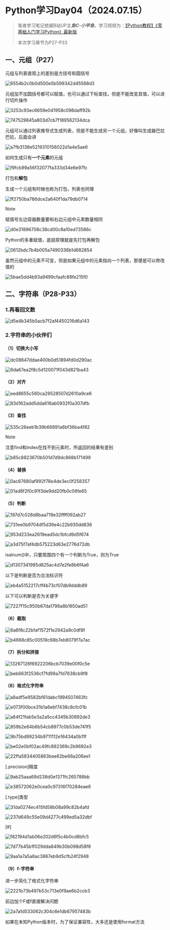 #  Python学习Day04（2024.07.15）

> 笔者学习笔记依据B站UP主***鱼C-小甲鱼***，学习视频为：[【Python教程】《零基础入门学习Python》最新版]([序章_哔哩哔哩_bilibili](https://www.bilibili.com/video/BV1c4411e77t?p=1&vd_source=3052c1e7ab8ae1ae3bd0668a229fc4b7))
>
> 本次学习章节为P27-P33

## 一、元组（P27）

元组与列表直观上的差别是方括号和圆括号

![6554b2c0b0d500e5b599342d45568d3](https://gitee.com/lu-hua7/picture/raw/master/6554b2c0b0d500e5b599342d45568d3.png)

元组加不加圆括号都可以赋值，也可以通过下标查找，但是不能改变其值，可以进行切片操作

![3253c93ec6659e041958c098daff92b](https://gitee.com/lu-hua7/picture/raw/master/3253c93ec6659e041958c098daff92b.png)

![747529845a803d7cb7f189562134dca](https://gitee.com/lu-hua7/picture/raw/master/747529845a803d7cb7f189562134dca.png)

元组可以通过列表推导式生成列表，但是不能生成另一个元组，好像叫生成器巴拉巴拉，后面会讲

![a7fb3138e5219310156022d1a4e5ae6](https://gitee.com/lu-hua7/picture/raw/master/a7fb3138e5219310156022d1a4e5ae6.png)

如何生成只有**一个元素**的元组

![f9fcb99a56f32077fa333d34e6e97fc](https://gitee.com/lu-hua7/picture/raw/master/f9fcb99a56f32077fa333d34e6e97fc.png)

打包和**解包**

生成一个元组有时候也称为打包，列表也同理



![ff2750ba786dce2a640f1da79db0714](https://gitee.com/lu-hua7/picture/raw/master/ff2750ba786dce2a640f1da79db0714.png)

> [!NOTE]
>
> 赋值号左边容器数量要和右边元组中元素数量相同

![d0e31896708c38cd00c8a10ed73586c](https://gitee.com/lu-hua7/picture/raw/master/d0e31896708c38cd00c8a10ed73586c.png)

Python的多重赋值，底层原理就是先打包再解包

![0612bdc7b4b005a7490336b1d682854](https://gitee.com/lu-hua7/picture/raw/master/0612bdc7b4b005a7490336b1d682854.png)

虽然元组中的元素不可变，但是如果元组中的元素指向一个列表，那便是可以修改值的

![5bae5dd4b93a9499cfaafc88fe215f0](https://gitee.com/lu-hua7/picture/raw/master/5bae5dd4b93a9499cfaafc88fe215f0.png)

## 二、字符串（P28-P33）

### 1.再看回文数

![d5e4b345b5acb7f2af4450216d6a143](https://gitee.com/lu-hua7/picture/raw/master/d5e4b345b5acb7f2af4450216d6a143.png)

### 2.字符串的小伙伴们

#### （1）切换大小写

![dc08647ddae400b0d51894fd0d290ac](https://gitee.com/lu-hua7/picture/raw/master/dc08647ddae400b0d51894fd0d290ac.png)

![6da67ea2f8c5d120071f043d821ba43](https://gitee.com/lu-hua7/picture/raw/master/6da67ea2f8c5d120071f043d821ba43.png)

#### （2）对齐

![eed8655c560ca29528507d2610a9ce6](https://gitee.com/lu-hua7/picture/raw/master/eed8655c560ca29528507d2610a9ce6.png)

![83d162add5dda616ab0932f0a307dfb](https://gitee.com/lu-hua7/picture/raw/master/83d162add5dda616ab0932f0a307dfb.png)

#### （3）查找

![535c26eeb1b39b66891a6bf36ba4f82](https://gitee.com/lu-hua7/picture/raw/master/535c26eeb1b39b66891a6bf36ba4f82.png)

> [!NOTE]
>
> 注意find和index在找不到元素时，所返回的结果有差别

![b85c8823670b501d7d9dc868b171499](https://gitee.com/lu-hua7/picture/raw/master/b85c8823670b501d7d9dc868b171499.png)

#### （4）替换

![0ac67680af992f78e4de3ec0f258357](https://gitee.com/lu-hua7/picture/raw/master/0ac67680af992f78e4de3ec0f258357.png)

![01ad8f2f0c91f3de9dd20fb0c06fe65](https://gitee.com/lu-hua7/picture/raw/master/01ad8f2f0c91f3de9dd20fb0c06fe65.png)

#### （5）判断

![197d7c028d8baa719e32ffff092ab27](https://gitee.com/lu-hua7/picture/raw/master/197d7c028d8baa719e32ffff092ab27.png)

![731ee0b9704df5d39e4c22b930dd836](https://gitee.com/lu-hua7/picture/raw/master/731ee0b9704df5d39e4c22b930dd836.png)

![953d233ea2619ead5dc1bfcd9d5f674](https://gitee.com/lu-hua7/picture/raw/master/953d233ea2619ead5dc1bfcd9d5f674.png)

![a3d75f7af4db575223d63e2776d72db](https://gitee.com/lu-hua7/picture/raw/master/a3d75f7af4db575223d63e2776d72db.png)

isalnum()中，只要周围四个有一个判断为True，则为True

![d1307341985d825ac4d7e2fe8b6f4a6](https://gitee.com/lu-hua7/picture/raw/master/d1307341985d825ac4d7e2fe8b6f4a6.png)

以下是判断是否为合法标识符

![eb4a5152217cff4b73cf07db9dddb89](https://gitee.com/lu-hua7/picture/raw/master/eb4a5152217cff4b73cf07db9dddb89.png)

以下可以判断是否为关键字

![7227f15c950b67da1796a8b1650ad51](https://gitee.com/lu-hua7/picture/raw/master/7227f15c950b67da1796a8b1650ad51.png)

#### （6）截取

![6a6f8c22bfaf1572f1e2942a9c0df8f](https://gitee.com/lu-hua7/picture/raw/master/6a6f8c22bfaf1572f1e2942a9c0df8f.png)

![b4668c85c00519c68b7eb8079f7a7ac](https://gitee.com/lu-hua7/picture/raw/master/b4668c85c00519c68b7eb8079f7a7ac.png)

#### （7）拆分和拼接

![13267126f6922206bcb7039e00f0c5e](https://gitee.com/lu-hua7/picture/raw/master/13267126f6922206bcb7039e00f0c5e.png)

![beb663f2536cf7fd99a7fd7638cb9f8](https://gitee.com/lu-hua7/picture/raw/master/beb663f2536cf7fd99a7fd7638cb9f8.png)

#### （8）格式化字符串

![a8adf5e9582bf61dabc1994507463fc](https://gitee.com/lu-hua7/picture/raw/master/a8adf5e9582bf61dabc1994507463fc.png)

![e073f00bce31b1a6ebf7438c8cfc01b](https://gitee.com/lu-hua7/picture/raw/master/e073f00bce31b1a6ebf7438c8cfc01b.png)

![a84f21fab5e3a2a5cc4345b30892de3](https://gitee.com/lu-hua7/picture/raw/master/a84f21fab5e3a2a5cc4345b30892de3.png)

![859b2e64b6b54cb8977c0b53de741f5](https://gitee.com/lu-hua7/picture/raw/master/859b2e64b6b54cb8977c0b53de741f5.png)

![9b75bd99234b9711112e16434a0b11f](https://gitee.com/lu-hua7/picture/raw/master/9b75bd99234b9711112e16434a0b11f.png)

![be02e0bf02ac49fc882369c2b9692e3](https://gitee.com/lu-hua7/picture/raw/master/be02e0bf02ac49fc882369c2b9692e3.png)

![22ffa5834405863bee62be66a206ee1](https://gitee.com/lu-hua7/picture/raw/master/22ffa5834405863bee62be66a206ee1.png)

[.precision]精度

![9ab25aaa69d238d0e1371fc265788bb](https://gitee.com/lu-hua7/picture/raw/master/9ab25aaa69d238d0e1371fc265788bb.png)

![e38572062e0cea0c97316f70284eae6](https://gitee.com/lu-hua7/picture/raw/master/e38572062e0cea0c97316f70284eae6.png)

[.type]类型

![31da0274ec415fd58b08a99c82b4afd](https://gitee.com/lu-hua7/picture/raw/master/31da0274ec415fd58b08a99c82b4afd.png)

![237d649c55e09d4277c499ed5a32dbf](https://gitee.com/lu-hua7/picture/raw/master/237d649c55e09d4277c499ed5a32dbf.png)

[#]

![f82194d1ab06e202d6f5c4b0cd8bfc5](https://gitee.com/lu-hua7/picture/raw/master/f82194d1ab06e202d6f5c4b0cd8bfc5.png)

![7d77b45b1f029dda849b30b098d58f8](https://gitee.com/lu-hua7/picture/raw/master/7d77b45b1f029dda849b30b098d58f8.png)

![9aa1a7a5a8ac3867eb9d5cfb24f2948](https://gitee.com/lu-hua7/picture/raw/master/9aa1a7a5a8ac3867eb9d5cfb24f2948.png)

#### （9）f-字符串

进一步简化了格式化字符串

![2221b73b497b53c713e0f9ae6b2ccb3](https://gitee.com/lu-hua7/picture/raw/master/2221b73b497b53c713e0f9ae6b2ccb3.png)

前边加个F或f直接解决问题

![2a7a1d533062c304c6e1db67957483b](https://gitee.com/lu-hua7/picture/raw/master/2a7a1d533062c304c6e1db67957483b.png)

如果在未知Python版本时，为了保证兼容性，大多还是使用format方法
